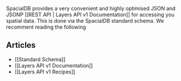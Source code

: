 SpacialDB provides a very convenient and highly optimised JSON and JSONP [[REST API | Layers API v1 Documentation]] for accessing you spatial data. This is done via the SpacialDB standard schema. We recomment reading the following

## Articles

* [[Standard Schema]]
* [[Layers API v1 Documentation]]
* [[Layers API v1 Recipes]]
